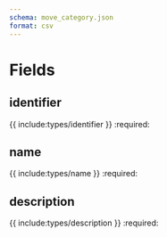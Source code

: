 ```yaml
---
schema: move_category.json
format: csv
---
```


# Fields
## identifier
{{ include:types/identifier }}
:required:

## name
{{ include:types/name }}
:required:

## description
{{ include:types/description }}
:required:
